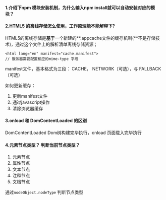 #### 1.介绍下npm 模块安装机制，为什么输入npm install就可以自动安装对应的模块？

#### 2.HTML5 的离线存储怎么使用，工作原理能不能解释下?

HTML5的离线存储是**基于**一个新建的**.appcache文件的缓存机制(**不是存储技术)，通过这个文件上的解析清单离线存储资源；

```
<html lang="en" manifest="cache.manifest">
// 服务器需要配置相应的mime-type 字段
```

manifest文件，基本格式为三段： CACHE， NETWORK（可选），与 FALLBACK（可选）

如何更新缓存：

1. 更新manifest文件
2. 通过javascript操作
3. 清除浏览器缓存

#### 3.onload 和 DomContentLoaded 的区别

DomContentLoaded  Dom树构建完毕执行，onload 页面载入完毕执行

#### 4.元素节点类型？ 判断当前节点类型？

1. 元素节点
2. 属性节点
3. 文本节点
4. 注释节点
5. 文档节点

通过`nodeObject.nodeType` 判断节点类型

#### 









#### 